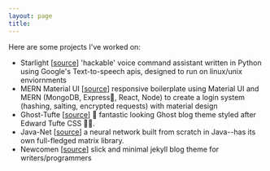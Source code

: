 ```yaml
---
layout: page
title:
---
```


Here are some projects I've worked on:

- Starlight [[source](https://github.com/dannydenenberg/Starlight)] 'hackable' voice command assistant written in Python using Google's Text-to-speech apis, designed to run on linux/unix enviornments
- MERN Material UI [[source](https://github.com/dannydenenberg/Material-ui-MERN-boilerplate)] responsive boilerplate using Material UI and MERN (MongoDB, Express🚉, React, Node) to create a login system (hashing, salting, encrypted requests) with material design
- Ghost-Tufte [[source](https://github.com/dannydenenberg/ghost-tufte)] 👻 fantastic looking Ghost blog theme styled after Edward Tufte CSS 👩‍🎨.
- Java-Net [[source](https://github.com/dannydenenberg/simple_nn_in_java)] a neural network built from scratch in Java--has its own full-fledged matrix library.
- Newcomen [[source](https://github.com/dannydenenberg/newcomen)] slick and minimal jekyll blog theme for writers/programmers
